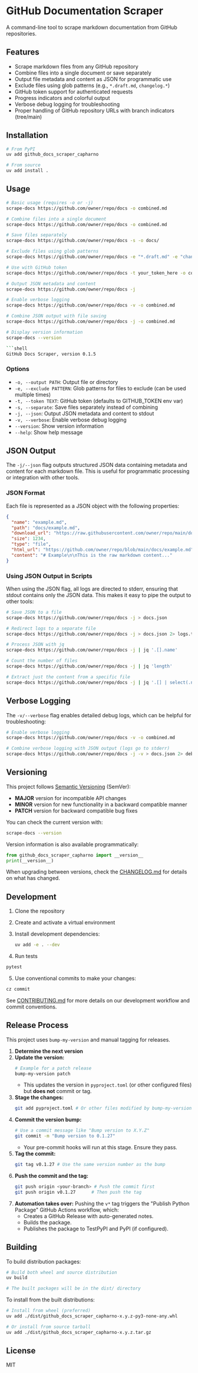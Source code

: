 # GitHub Documentation Scraper

A command-line tool to scrape markdown documentation from GitHub repositories.

## Features

- Scrape markdown files from any GitHub repository
- Combine files into a single document or save separately
- Output file metadata and content as JSON for programmatic use
- Exclude files using glob patterns (e.g., `*.draft.md`, `changelog.*`)
- GitHub token support for authenticated requests
- Progress indicators and colorful output
- Verbose debug logging for troubleshooting
- Proper handling of GitHub repository URLs with branch indicators (tree/main)

## Installation

```bash
# From PyPI
uv add github_docs_scraper_capharno

# From source
uv add install .
```

## Usage

```bash
# Basic usage (requires -o or -j)
scrape-docs https://github.com/owner/repo/docs -o combined.md

# Combine files into a single document
scrape-docs https://github.com/owner/repo/docs -o combined.md

# Save files separately
scrape-docs https://github.com/owner/repo/docs -s -o docs/

# Exclude files using glob patterns
scrape-docs https://github.com/owner/repo/docs -e "*.draft.md" -e "changelog.*" -o combined.md

# Use with GitHub token
scrape-docs https://github.com/owner/repo/docs -t your_token_here -o combined.md

# Output JSON metadata and content
scrape-docs https://github.com/owner/repo/docs -j

# Enable verbose logging
scrape-docs https://github.com/owner/repo/docs -v -o combined.md

# Combine JSON output with file saving
scrape-docs https://github.com/owner/repo/docs -j -o combined.md

# Display version information
scrape-docs --version

```shell
GitHub Docs Scraper, version 0.1.5
```

### Options

- `-o, --output PATH`: Output file or directory
- `-e, --exclude PATTERN`: Glob patterns for files to exclude (can be used multiple times)
- `-t, --token TEXT`: GitHub token (defaults to GITHUB_TOKEN env var)
- `-s, --separate`: Save files separately instead of combining
- `-j, --json`: Output JSON metadata and content to stdout
- `-v, --verbose`: Enable verbose debug logging
- `--version`: Show version information
- `--help`: Show help message

## JSON Output

The `-j/--json` flag outputs structured JSON data containing metadata and content for each markdown file. This is useful for programmatic processing or integration with other tools.

### JSON Format

Each file is represented as a JSON object with the following properties:

```json
{
  "name": "example.md",
  "path": "docs/example.md",
  "download_url": "https://raw.githubusercontent.com/owner/repo/main/docs/example.md",
  "size": 1234,
  "type": "file",
  "html_url": "https://github.com/owner/repo/blob/main/docs/example.md",
  "content": "# Example\n\nThis is the raw markdown content..."
}
```

### Using JSON Output in Scripts

When using the JSON flag, all logs are directed to stderr, ensuring that stdout contains only the JSON data. This makes it easy to pipe the output to other tools:

```bash
# Save JSON to a file
scrape-docs https://github.com/owner/repo/docs -j > docs.json

# Redirect logs to a separate file
scrape-docs https://github.com/owner/repo/docs -j > docs.json 2> logs.txt

# Process JSON with jq
scrape-docs https://github.com/owner/repo/docs -j | jq '.[].name'

# Count the number of files
scrape-docs https://github.com/owner/repo/docs -j | jq 'length'

# Extract just the content from a specific file
scrape-docs https://github.com/owner/repo/docs -j | jq '.[] | select(.name=="README.md") | .content'
```

## Verbose Logging

The `-v/--verbose` flag enables detailed debug logs, which can be helpful for troubleshooting:

```bash
# Enable verbose logging
scrape-docs https://github.com/owner/repo/docs -v -o combined.md

# Combine verbose logging with JSON output (logs go to stderr)
scrape-docs https://github.com/owner/repo/docs -j -v > docs.json 2> debug.log
```

## Versioning

This project follows [Semantic Versioning](https://semver.org/) (SemVer):

- **MAJOR** version for incompatible API changes
- **MINOR** version for new functionality in a backward compatible manner
- **PATCH** version for backward compatible bug fixes

You can check the current version with:

```bash
scrape-docs --version
```

Version information is also available programmatically:

```python
from github_docs_scraper_capharno import __version__
print(__version__) 
```

When upgrading between versions, check the [CHANGELOG.md](CHANGELOG.md) for details on what has changed.

## Development

1. Clone the repository
2. Create and activate a virtual environment
3. Install development dependencies:

    ```bash
    uv add -e . --dev
    ```

4. Run tests

```bash
pytest
```

5. Use conventional commits to make your changes:

```bash
cz commit
```

See [CONTRIBUTING.md](CONTRIBUTING.md) for more details on our development workflow and commit conventions.

## Release Process

This project uses `bump-my-version` and manual tagging for releases.

1.  **Determine the next version**
2.  **Update the version:**
    ```bash
    # Example for a patch release
    bump-my-version patch
    ```
    *   This updates the version in `pyproject.toml` (or other configured files) but **does not** commit or tag.
3.  **Stage the changes:**
    ```bash
    git add pyproject.toml # Or other files modified by bump-my-version
    ```
4.  **Commit the version bump:**
    ```bash
    # Use a commit message like "Bump version to X.Y.Z"
    git commit -m "Bump version to 0.1.27"
    ```
    *   Your pre-commit hooks will run at this stage. Ensure they pass.
5.  **Tag the commit:**
    ```bash
    git tag v0.1.27 # Use the same version number as the bump
    ```
6.  **Push the commit and the tag:**
    ```bash
    git push origin <your-branch> # Push the commit first
    git push origin v0.1.27      # Then push the tag
    ```
7.  **Automation takes over:** Pushing the `v*` tag triggers the "Publish Python Package" GitHub Actions workflow, which:
    *   Creates a GitHub Release with auto-generated notes.
    *   Builds the package.
    *   Publishes the package to TestPyPI and PyPI (if configured).

## Building

To build distribution packages:

```bash
# Build both wheel and source distribution
uv build

# The built packages will be in the dist/ directory
```

To install from the built distributions:

```bash
# Install from wheel (preferred)
uv add ./dist/github_docs_scraper_capharno-x.y.z-py3-none-any.whl

# Or install from source tarball
uv add ./dist/github_docs_scraper_capharno-x.y.z.tar.gz
```

## License

MIT
